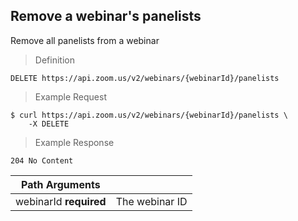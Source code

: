 ## Remove a webinar's panelists

Remove all panelists from a webinar

> Definition

```shell
DELETE https://api.zoom.us/v2/webinars/{webinarId}/panelists
```

> Example Request

```shell
$ curl https://api.zoom.us/v2/webinars/{webinarId}/panelists \
    -X DELETE
```

> Example Response

```text
204 No Content
```

Path Arguments | &nbsp;
--- | ---
webinarId **required** | The webinar ID

